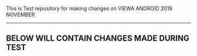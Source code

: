 This is Test repository for making changes on VIEWA ANDROID 2019 NOVEMBER

---------------------------------------------------------------------------
BELOW WILL CONTAIN CHANGES MADE DURING TEST
---------------------------------------------------------------------------


